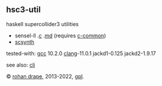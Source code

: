 hsc3-util
---------

haskell supercollider3 utilities

- sensel-ll
  .[c](?t=hsc3-util&e=cmd/sensel-ll.c)
  .[md](?t=hsc3-util&e=md/sensel-ll.md)
  (requires [c-common](?t=c-common))
- [scsynth](http://rohandrape.net/?t=hsc3-util&e=md/scsynth.md)

tested-with:
[gcc](http://gcc.gnu.org/) 10.2.0
[clang](https://clang.llvm.org/)-11.0.1
jackd1-0.125
jackd2-1.9.17

see also: [cli](?t=hsc3-texts&e=md/cli.md)

© [rohan drape][rd], 2013-2022, [gpl][gpl].

[rd]: http://rohandrape.net/
[gpl]: http://gnu.org/copyleft/
